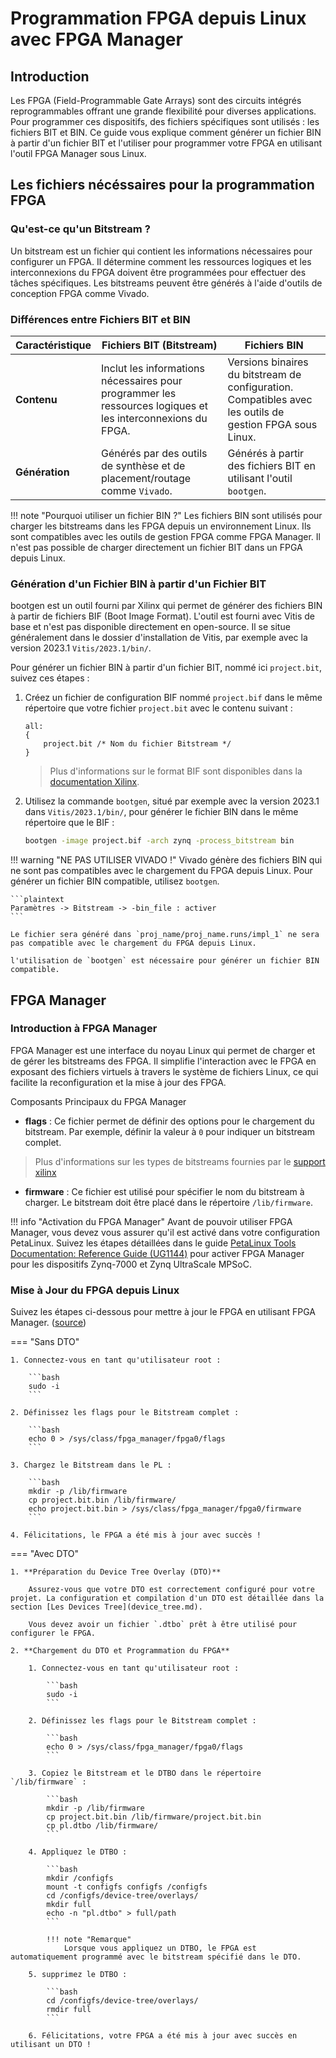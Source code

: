 # Programmation FPGA depuis Linux avec FPGA Manager

## Introduction

Les FPGA (Field-Programmable Gate Arrays) sont des circuits intégrés reprogrammables offrant une grande flexibilité pour diverses applications. Pour programmer ces dispositifs, des fichiers spécifiques sont utilisés : les fichiers BIT et BIN. Ce guide vous explique comment générer un fichier BIN à partir d'un fichier BIT et l'utiliser pour programmer votre FPGA en utilisant l'outil FPGA Manager sous Linux.

## Les fichiers nécéssaires pour la programmation FPGA

### Qu'est-ce qu'un Bitstream ?

Un bitstream est un fichier qui contient les informations nécessaires pour configurer un FPGA. Il détermine comment les ressources logiques et les interconnexions du FPGA doivent être programmées pour effectuer des tâches spécifiques. Les bitstreams peuvent être générés à l'aide d'outils de conception FPGA comme Vivado.

### Différences entre Fichiers BIT et BIN

| Caractéristique      | Fichiers BIT (Bitstream)                                              | Fichiers BIN                                                |
|----------------------|-----------------------------------------------------------|-------------------------------------------------------------|
| **Contenu**          | Inclut les informations nécessaires pour programmer les ressources logiques et les interconnexions du FPGA. | Versions binaires du bitstream de configuration. Compatibles avec les outils de gestion FPGA sous Linux. |
| **Génération**       | Générés par des outils de synthèse et de placement/routage comme `Vivado`. | Générés à partir des fichiers BIT en utilisant l'outil `bootgen`.

!!! note "Pourquoi utiliser un fichier BIN ?"
    Les fichiers BIN sont utilisés pour charger les bitstreams dans les FPGA depuis un environnement Linux. Ils sont compatibles avec les outils de gestion FPGA comme FPGA Manager. Il n'est pas possible de charger directement un fichier BIT dans un FPGA depuis Linux.

### Génération d'un Fichier BIN à partir d'un Fichier BIT

bootgen est un outil fourni par Xilinx qui permet de générer des fichiers BIN à partir de fichiers BIF (Boot Image Format). L'outil est fourni avec Vitis de base et n'est pas disponible directement en open-source. Il se situe généralement dans le dossier d'installation de Vitis, par exemple avec la version 2023.1 `Vitis/2023.1/bin/`.

Pour générer un fichier BIN à partir d'un fichier BIT, nommé ici `project.bit`, suivez ces étapes :

1. Créez un fichier de configuration BIF nommé `project.bif` dans le même répertoire que votre fichier `project.bit` avec le contenu suivant :

    ```plaintext title="project.bif"
    all:
    {
        project.bit /* Nom du fichier Bitstream */
    }
    ```

    > Plus d'informations sur le format BIF sont disponibles dans la [documentation Xilinx](https://docs.amd.com/r/en-US/ug1400-vitis-embedded/Boot-Image-Format-BIF).

2. Utilisez la commande `bootgen`, situé par exemple avec la version 2023.1 dans `Vitis/2023.1/bin/`, pour générer le fichier BIN dans le même répertoire que le BIF :

    ```bash
    bootgen -image project.bif -arch zynq -process_bitstream bin
    ```

!!! warning "NE PAS UTILISER VIVADO !"
    Vivado génère des fichiers BIN qui ne sont pas compatibles avec le chargement du FPGA depuis Linux. Pour générer un fichier BIN compatible, utilisez `bootgen`.

    ```plaintext	
    Paramètres -> Bitstream -> -bin_file : activer
    ```

    Le fichier sera généré dans `proj_name/proj_name.runs/impl_1` ne sera pas compatible avec le chargement du FPGA depuis Linux.

    l'utilisation de `bootgen` est nécessaire pour générer un fichier BIN compatible.

## FPGA Manager

### Introduction à FPGA Manager

FPGA Manager est une interface du noyau Linux qui permet de charger et de gérer les bitstreams des FPGA. Il simplifie l'interaction avec le FPGA en exposant des fichiers virtuels à travers le système de fichiers Linux, ce qui facilite la reconfiguration et la mise à jour des FPGA.

Composants Principaux du FPGA Manager

- **flags** : Ce fichier permet de définir des options pour le chargement du bitstream. Par exemple, définir la valeur à `0` pour indiquer un bitstream complet.
> Plus d'informations sur les types de bitstreams fournies par le [support xilinx](https://support.xilinx.com/s/article/63419?language=en_US)

- **firmware** : Ce fichier est utilisé pour spécifier le nom du bitstream à charger. Le bitstream doit être placé dans le répertoire `/lib/firmware`.

!!! info "Activation du FPGA Manager"
    Avant de pouvoir utiliser FPGA Manager, vous devez vous assurer qu'il est activé dans votre configuration PetaLinux. Suivez les étapes détaillées dans le guide [PetaLinux Tools Documentation: Reference Guide (UG1144)](https://docs.amd.com/r/en-US/ug1144-petalinux-tools-reference-guide/FPGA-Manager-Configuration-and-Usage-for-Zynq-7000-Devices-and-Zynq-UltraScale-MPSoC) pour activer FPGA Manager pour les dispositifs Zynq-7000 et Zynq UltraScale MPSoC.

### Mise à Jour du FPGA depuis Linux

Suivez les étapes ci-dessous pour mettre à jour le FPGA en utilisant FPGA Manager. ([source](https://xilinx-wiki.atlassian.net/wiki/spaces/A/pages/18841645/Solution+Zynq+PL+Programming+With+FPGA+Manager))

=== "Sans DTO"

    1. Connectez-vous en tant qu'utilisateur root :

        ```bash
        sudo -i
        ```

    2. Définissez les flags pour le Bitstream complet :

        ```bash
        echo 0 > /sys/class/fpga_manager/fpga0/flags
        ```

    3. Chargez le Bitstream dans le PL :

        ```bash
        mkdir -p /lib/firmware
        cp project.bit.bin /lib/firmware/
        echo project.bit.bin > /sys/class/fpga_manager/fpga0/firmware
        ```

    4. Félicitations, le FPGA a été mis à jour avec succès !

=== "Avec DTO"

    1. **Préparation du Device Tree Overlay (DTO)**

        Assurez-vous que votre DTO est correctement configuré pour votre projet. La configuration et compilation d'un DTO est détaillée dans la section [Les Devices Tree](device_tree.md).

        Vous devez avoir un fichier `.dtbo` prêt à être utilisé pour configurer le FPGA.

    2. **Chargement du DTO et Programmation du FPGA**

        1. Connectez-vous en tant qu'utilisateur root :

            ```bash
            sudo -i
            ```

        2. Définissez les flags pour le Bitstream complet :

            ```bash
            echo 0 > /sys/class/fpga_manager/fpga0/flags
            ```

        3. Copiez le Bitstream et le DTBO dans le répertoire `/lib/firmware` :

            ```bash
            mkdir -p /lib/firmware
            cp project.bit.bin /lib/firmware/project.bit.bin
            cp pl.dtbo /lib/firmware/
            ```

        4. Appliquez le DTBO :
            
            ```bash
            mkdir /configfs
            mount -t configfs configfs /configfs
            cd /configfs/device-tree/overlays/
            mkdir full
            echo -n "pl.dtbo" > full/path
            ```

            !!! note "Remarque"
                Lorsque vous appliquez un DTBO, le FPGA est automatiquement programmé avec le bitstream spécifié dans le DTO.

        5. supprimez le DTBO :

            ```bash
            cd /configfs/device-tree/overlays/
            rmdir full
            ```

        6. Félicitations, votre FPGA a été mis à jour avec succès en utilisant un DTO !
